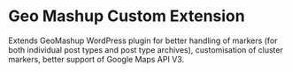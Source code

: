 Geo Mashup Custom Extension
===========================

Extends GeoMashup WordPress plugin for better handling of markers (for both individual post types and post type archives), customisation of cluster markers, better support of Google Maps API V3.
